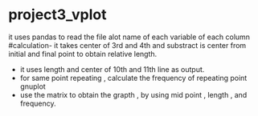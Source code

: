 # project3_vplot
it uses pandas to read the file 
alot name of each variable of each column
#calculation-
it takes center of 3rd and 4th and substract is center from initial and final point to obtain relative length.
- it uses length and center of 10th and 11th line as output.
- for same point repeating , calculate the frequency of repeating point
gnuplot
- use the matrix to obtain the grapth , by using mid point , length , and frequency.
